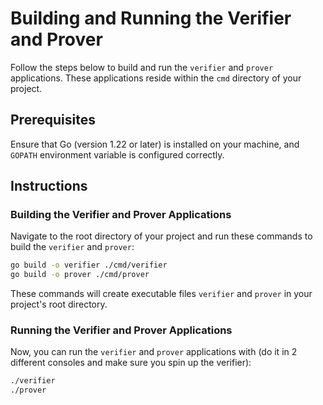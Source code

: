 # Building and Running the Verifier and Prover

Follow the steps below to build and run the `verifier` and `prover` applications. These applications reside within
the `cmd` directory of your project.

## Prerequisites

Ensure that Go (version 1.22 or later) is installed on your machine, and `GOPATH` environment variable is configured
correctly.

## Instructions

### **Building the Verifier and Prover Applications**

Navigate to the root directory of your project and run these commands to build the `verifier` and `prover`:

```bash
go build -o verifier ./cmd/verifier
go build -o prover ./cmd/prover
```

These commands will create executable files `verifier` and `prover` in your project's root directory.

### **Running the Verifier and Prover Applications**

Now, you can run the `verifier` and `prover` applications with (do it in 2 different consoles and make sure you spin up
the verifier):

```bash
./verifier
./prover
```